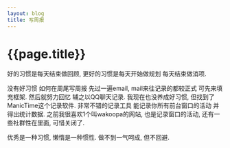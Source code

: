 ```yaml
---
layout: blog
title: 写周报
---
```

{{page.title}}
=
好的习惯是每天结束做回顾, 更好的习惯是每天开始做规划 每天结束做消项.

没有好习惯 如何在周尾写周报
先过一遍email, mail来往记录的都较正式 可先来填充框架.
然后就努力回忆 辅之以QQ聊天记录.
我现在也没养成好习惯, 但找到了ManicTime这个记录软件. 非常不错的记录工具 能记录你所有前台窗口的活动 并得出统计数据. 之前我很喜欢1个叫wakoopa的网站, 也是记录窗口的活动, 还有一些社群性在里面, 可惜关闭了.

优秀是一种习惯, 懒惰是一种惯性. 做不到一气呵成, 但不回避.